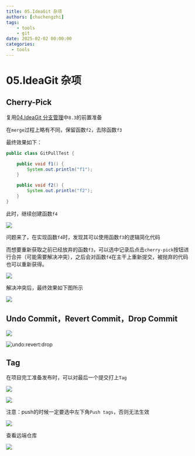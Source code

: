 ```yaml
---
title: 05.IdeaGit 杂项
authors: [chuchengzhi]
tags: 
    - tools
    - git
date: 2025-02-02 00:00:00
categories:
  - tools
---
```


# 05.IdeaGit 杂项

## Cherry-Pick

复用[04.IdeaGit 分支管理](idea-git-04.md)中`8.3`的前置准备

在`merge`过程上略有不同，保留函数`f2`，去除函数`f3`

最终效果如下：

```java
public class GitPullTest {

    public void f1() {
        System.out.println("f1");
    }

    public void f2() {
        System.out.println("f2");
    }
}
```

此时，继续创建函数`f4`

![](https://initchu.oss-cn-hangzhou.aliyuncs.com/2025/02/03/17385688027308.jpg)

问题来了，在实现函数`f4`时，发现其可以使用函数`f3`的逻辑简化代码

而想要重新获取之前已经放弃的函数`f3`，可以选中记录后点击`cherry-pick`按钮进行合并（可能需要解决冲突），之后会对函数`f4`在主干上重新提交，被抛弃的代码也可以重新获得。

![](https://initchu.oss-cn-hangzhou.aliyuncs.com/2025/02/03/17385690143285.jpg)

解决冲突后，最终效果如下图所示

![](https://initchu.oss-cn-hangzhou.aliyuncs.com/2025/02/03/17385690638619.jpg)

## Undo Commit，Revert Commit，Drop Commit

![](https://initchu.oss-cn-hangzhou.aliyuncs.com/2025/02/03/17385703923046.jpg)

![undo:revert:drop](https://initchu.oss-cn-hangzhou.aliyuncs.com/2025/02/03/undorevertdrop.png)

## Tag

在项目完工准备发布时，可以对最后一个提交打上`Tag`

![](https://initchu.oss-cn-hangzhou.aliyuncs.com/2025/02/03/17385705270381.jpg)

![](https://initchu.oss-cn-hangzhou.aliyuncs.com/2025/02/03/17385705891215.jpg)

注意：push的时候一定要选中左下角`Push tags`，否则无法生效

![](https://initchu.oss-cn-hangzhou.aliyuncs.com/2025/02/03/17385707721201.jpg)

查看远端仓库

![](https://initchu.oss-cn-hangzhou.aliyuncs.com/2025/02/03/17385708440221.jpg)
